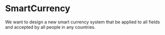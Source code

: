 SmartCurrency
=============

We want to design a new smart currency system that be applied to all fields and accepted by all people in any countries. 

